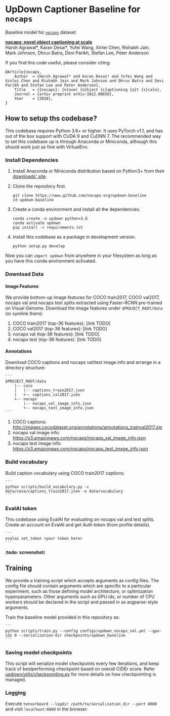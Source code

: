 UpDown Captioner Baseline for `nocaps`
=====================================

Baseline model for [`nocaps`][1] dataset.

**[nocaps: novel object captioning at scale][1]**  
Harsh Agrawal*, Karan Desai*, Yufei Wang, Xinlei Chen, Rishabh Jain,  
Mark Johnson, Dhruv Batra, Devi Parikh, Stefan Lee, Peter Anderson

If you find this code useful, please consider citing:

```text
@Article{nocaps,
    Author  = {Harsh Agrawal* and Karan Desai* and Yufei Wang and Xinlei Chen and Rishabh Jain and Mark Johnson and Dhruv Batra and Devi Parikh and Stefan Lee and Peter Anderson},
    Title   = {{nocaps}: {n}ovel {o}bject {c}aptioning {a}t {s}cale},
    Journal = {arXiv preprint arXiv:1812.08658},
    Year    = {2018},
}
```


How to setup ths codebase?
--------------------------

This codebase requires Python 3.6+ or higher. It uses PyTorch v1.1, and has out of the box support with CUDA 9 and CuDNN 7. The recommended way to set this codebase up is through Anaconda or Miniconda, although this should work just as fine with VirtualEnv.

### Install Dependencies

1. Install Anaconda or Miniconda distribution based on Python3+ from their [downloads' site][2].

1. Clone the repository first.

    ```
    git clone https://www.github.com/nocaps-org/updown-baseline
    cd updown-baseline
    ```

1. Create a conda environment and install all the dependencies.

    ```
    conda create -n updown python=3.6
    conda activate updown
    pip install -r requirements.txt
    ```

1. Install this codebase as a package in development version.

    ```
    python setup.py develop
    ```

Now you can `import updown` from anywhere in your filesystem as long as you have this conda environment activated.


### Download Data

#### Image Features

We provide bottom-up image features for COCO train2017, COCO val2017, nocaps val and nocaps test splits extracted using Faster-RCNN pre-trained on Visual Genome. Download the image features under `$PROJECT_ROOT/data` (or symlink them):

1. COCO train2017 (top-36 features): [link TODO]  
2. COCO val2017 (top-36 features): [link TODO]  
3. nocaps val (top-36 features): [link TODO]  
4. nocaps test (top-36 features): [link TODO]  

#### Annotations

Download COCO captions and nocaps val/test image info and arrange in a directory structure:

    ```
    $PROJECT_ROOT/data
        |-- coco
        |   |-- captions_train2017.json
        |   +-- captions_cal2017.json
        +-- nocaps
            |-- nocaps_val_image_info.json
            +-- nocaps_test_image_info.json
    ```

1. COCO captions: http://images.cocodataset.org/annotations/annotations_trainval2017.zip  
2. nocaps val image info: https://s3.amazonaws.com/nocaps/nocaps_val_image_info.json  
3. nocaps test image info: https://s3.amazonaws.com/nocaps/nocaps_test_image_info.json  


### Build vocabulary

Build caption vocabulary using COCO train2017 captions.

    ```
    python scripts/build_vocabulary.py -c data/coco/captions_train2017.json -o data/vocabulary
    ```


### EvalAI token

This codebase using EvalAI for evaluating on nocaps val and test splits. Create an account on EvalAI and get Auth token (from profile details).

    ```
    evalai set_token <your token here>
    ```

(**todo: screenshot**)


Training
--------

We provide a training script which accepts arguments as config files. The config file should contain arguments which are specific to a particular experiment, such as those defining model architecture, or optimization hyperparameters. Other arguments such as GPU ids, or number of CPU workers should be declared in the script and passed in as argparse-style arguments.

Train the baseline model provided in this repository as:

    ```
    python scripts/train.py --config configs/updown_nocaps_val.yml --gpu-ids 0 --serialization-dir checkpoints/updown_baseline
    ```

### Saving model checkpoints

This script will serialize model checkpoints every few iterations, and keep track of bestperforming checkpoint based on overall CIDEr score. Refer [updown/utils/checkpointing.py][2] for more details on how checkpointing is managed.

### Logging

Execute `tensorboard --logdir /path/to/serialization_dir --port 8008` and visit `localhost:8008` in the browser.


[1]: nocaps.org
[2]: https://github.com/kdex/updown-baseline/blob/master/updown/utils/checkpointing.py
[3]: https://www.github.com/lanpa/tensorboardX

